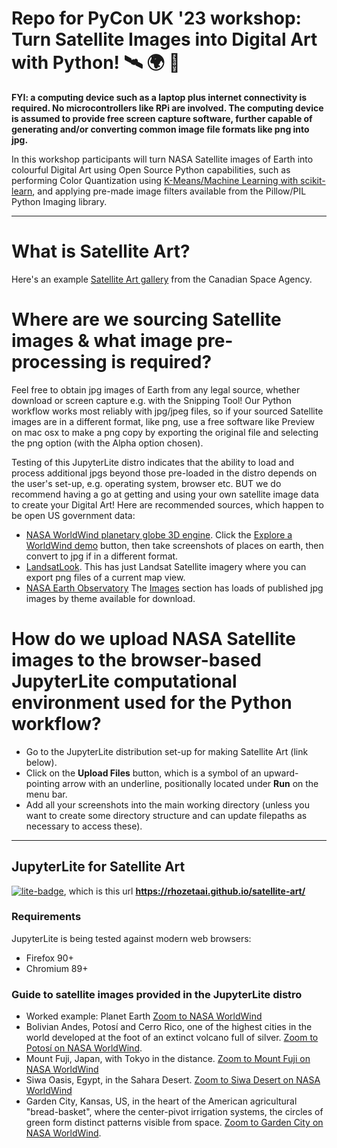 # Repo for PyCon UK '23 workshop: Turn Satellite Images into Digital Art with Python! 🛰️ 🌍 🎨

**FYI: a computing device such as a laptop plus internet connectivity is required. No microcontrollers like RPi are involved. The computing device is assumed to provide free screen capture software, further capable of generating and/or converting common image file formats like png into jpg.**    

In this workshop participants will turn NASA Satellite images of Earth into colourful Digital Art using Open Source Python capabilities, such as performing Color Quantization using [K-Means/Machine Learning with scikit-learn](https://scikit-learn.org/stable/auto_examples/cluster/plot_color_quantization.html), and applying pre-made image filters available from the Pillow/PIL Python Imaging library.

---

# What is Satellite Art?

Here's an example [Satellite Art gallery](https://www.asc-csa.gc.ca/eng/satellites/earth-observation/satelliteart/) from the Canadian Space Agency.

# Where are we sourcing Satellite images & what image pre-processing is required?

Feel free to obtain jpg images of Earth from any legal source, whether download or screen capture e.g. with the Snipping Tool! Our Python workflow works most reliably with jpg/jpeg files, so if your sourced Satellite images are in a different format, like png, use a free software like Preview on mac osx to make a png copy by exporting the original file and selecting the png option (with the Alpha option chosen).

Testing of this JupyterLite distro indicates that the ability to load and process additional jpgs beyond those pre-loaded in the distro depends on the user's set-up, e.g. operating system, browser etc. BUT we do recommend having a go at getting and using your own satellite image data to create your Digital Art! Here are recommended sources, which happen to be open US government data:

- [NASA WorldWind planetary globe 3D engine](https://worldwind.arc.nasa.gov/). Click the [Explore a WorldWind demo](https://worldwind.earth/explorer/) button, then take screenshots of places on earth, then convert to jpg if in a different format.
- [LandsatLook](https://landsatlook.usgs.gov/explore). This has just Landsat Satellite imagery where you can export png files of a current map view.
- [NASA Earth Observatory](https://earthobservatory.nasa.gov/) The [Images](https://earthobservatory.nasa.gov/images) section has loads of published jpg images by theme available for download.

# How do we upload NASA Satellite images to the browser-based JupyterLite computational environment used for the Python workflow?
- Go to the JupyterLite distribution set-up for making Satellite Art (link below).
- Click on the **Upload Files** button, which is a symbol of an upward-pointing arrow with an underline, positionally located under **Run** on the menu bar.
- Add all your screenshots into the main working directory (unless you want to create some directory structure and can update filepaths as necessary to access these).

----
## JupyterLite for Satellite Art 

[![lite-badge](https://jupyterlite.rtfd.io/en/latest/_static/badge.svg)](https://rhozetaai.github.io/satellite-art/), which is this url **https://rhozetaai.github.io/satellite-art/**

### Requirements

JupyterLite is being tested against modern web browsers:

- Firefox 90+
- Chromium 89+

### Guide to satellite images provided in the JupyterLite distro
- Worked example: Planet Earth [Zoom to NASA WorldWind](https://worldwind.earth/explorer/)
- Bolivian Andes, Potosí and Cerro Rico, one of the highest cities in the world developed at the foot of an extinct volcano full of silver. [Zoom to Potosí on NASA WorldWind](https://worldwind.earth/explorer/?layers=Blue%20Marble%20%26%20Landsat&lat=-19.5924783&lon=-65.7963796&alt=39787.48&heading=-56.43382166765295&tilt=52&roll=0).
- Mount Fuji, Japan, with Tokyo in the distance. [Zoom to Mount Fuji on NASA WorldWind](https://worldwind.earth/explorer/?layers=Blue%20Marble%20%26%20Landsat&lat=35.4695680&lon=138.9940705&alt=74855.23&heading=105&tilt=67&roll=0)
- Siwa Oasis, Egypt, in the Sahara Desert. [Zoom to Siwa Desert on NASA WorldWind](https://worldwind.earth/explorer/?layers=Blue%20Marble%20%26%20Landsat&lat=29.1959857&lon=25.6606480&alt=25537.95&heading=21.10417181208055&tilt=0&roll=0)
- Garden City, Kansas, US, in the heart of the American agricultural "bread-basket", where the center-pivot irrigation systems, the circles of green form distinct patterns visible from space. [Zoom to Garden City on NASA WorldWind](https://worldwind.earth/explorer/?layers=Blue%20Marble%20%26%20Landsat&lat=37.6656820&lon=-100.6607039&alt=55919.53&heading=0.10417181208055126&tilt=0&roll=0).
